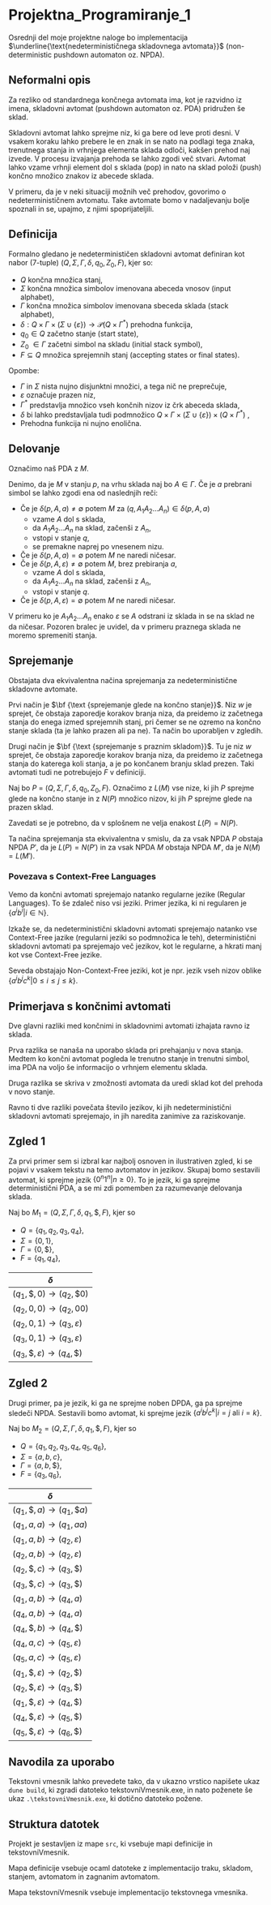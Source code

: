 # Projektna_Programiranje_1

Osrednji del moje projektne naloge bo implementacija $\underline{\text{nedeterminističnega skladovnega avtomata}}$ (non-deterministic pushdown automaton oz. NPDA). 

## Neformalni opis


Za rezliko od standardnega končnega avtomata ima, kot je razvidno iz imena, skladovni avtomat (pushdown automaton oz. PDA) pridružen še sklad. 

Skladovni avtomat lahko sprejme niz, ki ga bere od leve proti desni. V vsakem koraku lahko prebere le en znak in se nato na podlagi tega znaka, trenutnega stanja in vrhnjega elementa sklada odloči, kakšen prehod naj izvede. V procesu izvajanja prehoda se lahko zgodi več stvari. Avtomat lahko vzame vrhnji element dol s sklada (pop) in nato na sklad položi (push) končno množico znakov iz abecede sklada.

V primeru, da je v neki situaciji možnih več prehodov, govorimo o nedeterminističnem avtomatu. Take avtomate bomo v nadaljevanju bolje spoznali in se, upajmo, z njimi spoprijateljili.

## Definicija

Formalno gledano je nedeterminističen skladovni avtomat definiran kot nabor (7-tuple) $(Q, \Sigma, \Gamma,\delta, q_0, Z_0, F )$, kjer so:

- $Q$ končna množica stanj,
- $\Sigma$ končna množica simbolov imenovana abeceda vnosov (input alphabet),
- $\Gamma$ končna množica simbolov imenovana sbeceda sklada (stack alphabet),
- $\delta : Q \times \Gamma \times (\Sigma \cup \{\varepsilon\}) \to \mathscr{P}(Q \times \Gamma^{*})$ prehodna funkcija,
- $q_0 \in Q$ začetno stanje (start state),
- $Z_0$ $\in \Gamma$ začetni simbol na skladu (initial stack symbol),
- $F \subseteq Q$ množica sprejemnih stanj (accepting states or final states).

Opombe:

- $\Gamma$ in $\Sigma$ nista nujno disjunktni množici, a tega nič ne preprečuje,
- $\varepsilon$ označuje prazen niz,
- $\Gamma^{*}$ predstavlja množico vseh končnih nizov iz črk abeceda sklada,
- $\delta$ bi lahko predstavljala tudi podmnožico $Q \times \Gamma \times (\Sigma \cup \{\varepsilon\}) \times (Q \times \Gamma^{*})$ ,
- Prehodna funkcija ni nujno enolična.

## Delovanje

Označimo naš PDA z $M$.

Denimo, da je $M$ v stanju $p$, na vrhu sklada naj bo $A \in \Gamma$. Če je $a$ prebrani simbol se lahko zgodi ena od naslednjih reči:

- Če je $\delta(p, A, a) \neq \emptyset$ potem $M$ za $(q, A_{1}A_{2}\ldots A_{n}) \in \delta(p, A, a)$
    - vzame $A$ dol s sklada,
    - da $A_{1}A_{2}\ldots A_{n}$ na sklad, začenši z $A_n$,
    - vstopi v stanje $q$,
    - se premakne naprej po vnesenem nizu.
- Če je $\delta(p, A, a) = \emptyset$ potem $M$ ne naredi ničesar.
- Če je $\delta(p,A ,\varepsilon) \neq \emptyset$ potem $M$, brez prebiranja $a$,
    - vzame $A$ dol s sklada,
    - da $A_{1}A_{2}\ldots A_{n}$ na sklad, začenši z $A_n$,
    - vstopi v stanje $q$.
- Če je $\delta(p,A ,\varepsilon) = \emptyset$ potem $M$ ne naredi ničesar.

V primeru ko je $A_{1}A_{2}\ldots A_{n}$ enako $\varepsilon$ se $A$ odstrani iz sklada in se na sklad ne da ničesar. Pozoren bralec je uvidel, da v primeru praznega sklada ne moremo spremeniti stanja. 


## Sprejemanje

Obstajata dva ekvivalentna načina sprejemanja za nedeterministične skladovne avtomate.

Prvi način je $\bf {\text {sprejemanje glede na končno stanje}}$. Niz $w$ je sprejet, če obstaja zaporedje korakov branja niza, da preidemo iz začetnega stanja do enega izmed sprejemnih stanj, pri čemer se ne ozremo na končno stanje sklada (ta je lahko prazen ali pa ne). Ta način bo uporabljen v zgledih.

Drugi način je $\bf {\text {sprejemanje s praznim skladom}}$. Tu je niz $w$ sprejet, če obstaja zaporedje korakov branja niza, da preidemo iz začetnega stanja do katerega koli stanja, a je po končanem branju sklad prezen. Taki avtomati tudi ne potrebujejo $F$ v definiciji.

Naj bo $P$ = $(Q, \Sigma, \Gamma,\delta, q_0, Z_0, F )$. Označimo z $L(M)$ vse nize, ki jih $P$ sprejme glede na končno stanje in z $N(P)$ množico nizov, ki jih $P$ sprejme glede na prazen sklad.

Zavedati se je potrebno, da v splošnem ne velja enakost $L(P) = N(P)$.

Ta načina sprejemanja sta ekvivalentna v smislu, da za vsak NPDA $P$ obstaja NPDA $P'$, da je $L(P) = N(P')$ in za vsak NPDA $M$ obstaja NPDA $M'$, da je $N(M) = L(M')$. 

### Povezava s Context-Free Languages

Vemo da končni avtomati sprejemajo natanko regularne jezike (Regular Languages). To še zdaleč niso vsi jeziki. Primer jezika, ki ni regularen je $\{a^{i}b^{i} | i \in \mathbb{N}\}$.

Izkaže se, da nedeterministični skladovni avtomati sprejemajo natanko vse Context-Free jazike (regularni jeziki so podmnožica le teh), deterministični skladovni avtomati pa sprejemajo več jezikov, kot le regularne, a hkrati manj kot vse Context-Free jezike.

Seveda obstajajo Non-Context-Free jeziki, kot je npr. jezik vseh nizov oblike $\{a^{i}b^{j}c^{k} | 0\leq i\leq j\leq k\}$.

## Primerjava s končnimi avtomati

Dve glavni razliki med končnimi in skladovnimi avtomati izhajata ravno iz sklada.

Prva razlika se nanaša na uporabo sklada pri prehajanju v nova stanja. Medtem ko končni avtomat pogleda le trenutno stanje in trenutni simbol, ima PDA na voljo še informacijo o vrhnjem elementu sklada. 

Druga razlika se skriva v zmožnosti avtomata da uredi sklad kot del prehoda v novo stanje. 

Ravno ti dve razliki povečata število jezikov, ki jih nedeterministični skladovni avtomati sprejemajo, in jih naredita zanimive za raziskovanje.

## Zgled 1

Za prvi primer sem si izbral kar najbolj osnoven in ilustrativen zgled, ki se pojavi v vsakem tekstu na temo avtomatov in jezikov. Skupaj bomo sestavili avtomat, ki sprejme jezik $\{0^{n}1^{n}|n \geq 0\}$. To je jezik, ki ga sprejme deterministični PDA, a se mi zdi pomemben za razumevanje delovanja sklada.

Naj bo $M_1 = \left( Q, \Sigma, \Gamma, \delta, q_1, \$, F \right)$, kjer so

- $Q=\{q_1, q_2, q_3, q_4\},$
- $\Sigma = \{0,1\},$
- $\Gamma = \{0,\$\},$
- $F = \{q_1, q_4\}$,

|$\delta$|
|----|
|$(q_1, {\$}, 0) \to (q_2, {\$}0)$|
|$(q_2, 0, 0) \to (q_2, 00)$|
|$(q_2, 0, 1) \to (q_3, \varepsilon)$|
|$(q_3, 0, 1) \to (q_3, \varepsilon)$|
|$(q_3, {\$}, \varepsilon) \to (q_4, {\$})$|

<!-- Sipser 113 -->

## Zgled 2

Drugi primer, pa je jezik, ki ga ne sprejme noben DPDA, ga pa sprejme sledeči NPDA.
Sestavili bomo avtomat, ki sprejme jezik $\{a^{i}b^{j}c^{k} | i=j \text{  ali  } i=k\}$.

Naj bo $M_2 = \left( Q, \Sigma, \Gamma, \delta, q_1, \$, F \right)$, kjer so

- $Q=\{q_1, q_2, q_3, q_4, q_5, q_6\},$
- $\Sigma = \{a, b, c\},$
- $\Gamma = \{a,b,\$\},$
- $F = \{q_3, q_6\}$,

|$\delta$|
|----|
|$(q_1, {\$}, a) \to (q_1, {\$}a)$|
|$(q_1, a, a) \to (q_1, aa)$|
|$(q_1, a, b) \to (q_2, \varepsilon)$|
|$(q_2, a, b) \to (q_2, \varepsilon)$|
|$(q_2, {\$}, c) \to (q_3, {\$})$|
|$(q_3, {\$}, c) \to (q_3, {\$})$|
|$(q_1, a, b) \to (q_4, a)$|
|$(q_4, a, b) \to (q_4, a)$|
|$(q_4, {\$}, b) \to (q_4,{\$})$|
|$(q_4, a, c) \to (q_5, \varepsilon)$|
|$(q_5, a, c) \to (q_5, \varepsilon)$|
|$(q_1, {\$}, \varepsilon) \to (q_2, {\$})$|
|$(q_2, {\$}, \varepsilon) \to (q_3, {\$})$|
|$(q_1, {\$}, \varepsilon) \to (q_4, {\$})$|
|$(q_4, {\$}, \varepsilon) \to (q_5, {\$})$|
|$(q_5, {\$}, \varepsilon) \to (q_6, {\$})$|

<!-- Sipser 114 -->

## Navodila za uporabo

Tekstovni vmesnik lahko prevedete tako, da v ukazno vrstico napišete ukaz `dune build`, ki zgradi datoteko tekstovniVmesnik.exe, in nato poženete še ukaz `.\tekstovniVmesnik.exe`, ki dotično datoteko požene. 

## Struktura datotek

Projekt je sestavljen iz mape `src`, ki vsebuje mapi definicije in tekstovniVmesnik.

Mapa definicije vsebuje ocaml datoteke z implementacijo traku, skladom, stanjem, avtomatom in zagnanim avtomatom.

Mapa tekstovniVmesnik vsebuje implementacijo tekstovnega vmesnika.



